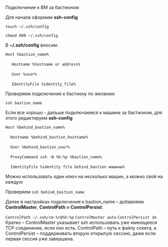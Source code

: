 Подключение к ВМ за бастионом

Для начала оформим **ssh-config**

`touch ~/.ssh/config`

`chmod 600 ~/.ssh/config`

В **~/.ssh/config** вносим:

 `Host %bastion_name%`

&nbsp;&nbsp;&nbsp;&nbsp; `Hostname %hostname or address%`

&nbsp;&nbsp;&nbsp;&nbsp; `User %user%`

&nbsp;&nbsp;&nbsp;&nbsp; `IdentityFile %identity_file%`

Проверяем подключение к бастиону по желанию

`ssh bastion_name`

Если все хорошо - дальше подключаемся к машине за бастионом, для этого редактируем **ssh-config**

`Host %behind_bastion_name%`

 &nbsp;&nbsp;&nbsp;&nbsp;`Hostname %behind_bastion_hostname%`
  
  &nbsp;&nbsp;&nbsp;&nbsp;`User %behind_bastion_user%`
  
 &nbsp;&nbsp;&nbsp;&nbsp;`ProxyCommand ssh -W %h:%p %bastion_name%`
  
 &nbsp;&nbsp;&nbsp;&nbsp;`IdentityFile %identity file behind_bastion машины%`
 
 Можно использовать один ключ на несколько машин, а можно свой на каждую
 
 Проверяем `ssh behind_bastion_name`
 
 Далее в настройках подключения к bastion_name – добавляем **ControlMaster**, **ControlPath** и **ControlPersist**:
 
  `ControlPath ~/.ssh/cm-%r@%h:%p`
  `ControlMaster auto`
  `ControlPersist 1m`
  Кратко – ControlMaster указывает ssh использовать уже имеющееся TCP соединение, если оно есть. ControlPath – путь к файлу сокета, а ControlPersist – поддерживать вторую открытую сессию, даже если первая сессия уже завершена.

  



